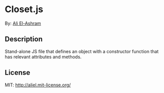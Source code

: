 # Closet.js
By: [Ali El-Ashram](http://aliel.herokuapp.com)

## Description
Stand-alone JS file that defines an object with a constructor function that has relevant attributes and methods.

## License

MIT: http://aliel.mit-license.org/
